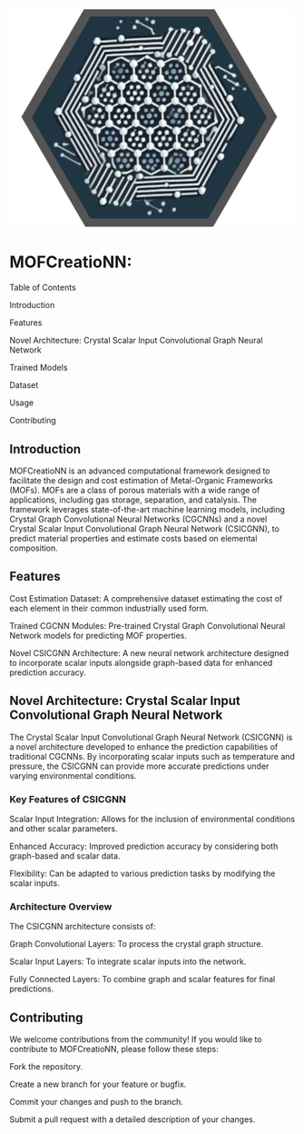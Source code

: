 <img src="MOFCreatioNN.jpg" width="500" />
<H1> MOFCreatioNN: </H1>


Table of Contents

Introduction

Features



Novel Architecture: Crystal Scalar Input Convolutional Graph Neural Network

Trained Models

Dataset

Usage

Contributing


<H2> Introduction </H2>
MOFCreatioNN is an advanced computational framework designed to facilitate the design and cost estimation of Metal-Organic Frameworks (MOFs). MOFs are a class of porous materials with a wide range of applications, including gas storage, separation, and catalysis. The framework leverages state-of-the-art machine learning models, including Crystal Graph Convolutional Neural Networks (CGCNNs) and a novel Crystal Scalar Input Convolutional Graph Neural Network (CSICGNN), to predict material properties and estimate costs based on elemental composition.

<H2> Features </H2>
Cost Estimation Dataset: A comprehensive dataset estimating the cost of each element in their common industrially used form.

Trained CGCNN Modules: Pre-trained Crystal Graph Convolutional Neural Network models for predicting MOF properties.

Novel CSICGNN Architecture: A new neural network architecture designed to incorporate scalar inputs alongside graph-based data for enhanced prediction accuracy.

<H2> Novel Architecture: Crystal Scalar Input Convolutional Graph Neural Network</H2>
The Crystal Scalar Input Convolutional Graph Neural Network (CSICGNN) is a novel architecture developed to enhance the prediction capabilities of traditional CGCNNs. By incorporating scalar inputs such as temperature and pressure, the CSICGNN can provide more accurate predictions under varying environmental conditions.

<H3> Key Features of CSICGNN </H3>
Scalar Input Integration: Allows for the inclusion of environmental conditions and other scalar parameters.

Enhanced Accuracy: Improved prediction accuracy by considering both graph-based and scalar data.

Flexibility: Can be adapted to various prediction tasks by modifying the scalar inputs.

<H3> Architecture Overview </H3>
The CSICGNN architecture consists of:

Graph Convolutional Layers: To process the crystal graph structure.

Scalar Input Layers: To integrate scalar inputs into the network.

Fully Connected Layers: To combine graph and scalar features for final predictions.

<H2> Contributing </H2>
We welcome contributions from the community! If you would like to contribute to MOFCreatioNN, please follow these steps:

Fork the repository.

Create a new branch for your feature or bugfix.

Commit your changes and push to the branch.

Submit a pull request with a detailed description of your changes.

